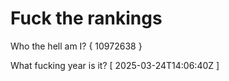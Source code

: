 # Fuck the rankings

Who the hell am I?
{ 10972638 }

What fucking year is it?
[ 2025-03-24T14:06:40Z ]
